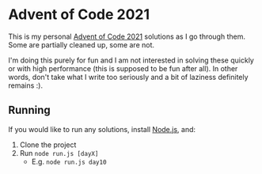 # Advent of Code 2021

This is my personal [Advent of Code 2021](https://adventofcode.com/2021) solutions as I go through them. Some are
partially cleaned up, some are not.

I'm doing this purely for fun and I am not interested in solving these quickly or with high performance (this is
supposed to be fun after all). In other words, don't take what I write too seriously and a bit of laziness definitely remains :).

## Running

If you would like to run any solutions, install [Node.js](https://nodejs.org/en/download/), and:

1. Clone the project
2. Run `node run.js [dayX]`
    - E.g. `node run.js day10`
